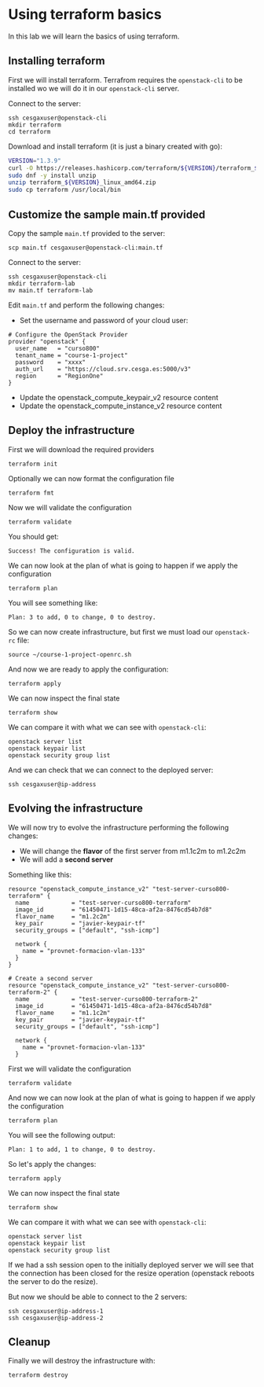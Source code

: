# Using terraform basics
In this lab we will learn the basics of using terraform.

## Installing terraform
First we will install terraform. Terrafrom requires the `openstack-cli` to be installed wo we will do it in our `openstack-cli` server.

Connect to the server:
```
ssh cesgaxuser@openstack-cli
mkdir terraform
cd terraform
```

Download and install terraform (it is just a binary created with go):
```bash
VERSION="1.3.9"
curl -O https://releases.hashicorp.com/terraform/${VERSION}/terraform_${VERSION}_linux_amd64.zip
sudo dnf -y install unzip
unzip terraform_${VERSION}_linux_amd64.zip
sudo cp terraform /usr/local/bin
```

## Customize the sample main.tf provided
Copy the sample `main.tf` provided to the server:
```
scp main.tf cesgaxuser@openstack-cli:main.tf
```

Connect to the server:
```
ssh cesgaxuser@openstack-cli
mkdir terraform-lab
mv main.tf terraform-lab
```

Edit `main.tf` and perform the following changes:
- Set the username and password of your cloud user:
```
# Configure the OpenStack Provider
provider "openstack" {
  user_name   = "curso800"
  tenant_name = "course-1-project"
  password    = "xxxx"
  auth_url    = "https://cloud.srv.cesga.es:5000/v3"
  region      = "RegionOne"
}
```
- Update the openstack_compute_keypair_v2 resource content
- Update the openstack_compute_instance_v2 resource content

## Deploy the infrastructure
First we will download the required providers

    terraform init

Optionally we can now format the configuration file

    terraform fmt

Now we will validate the configuration

    terraform validate

You should get:
```
Success! The configuration is valid.
```

We can now look at the plan of what is going to happen if we apply the configuration

    terraform plan

You will see something like:
```
Plan: 3 to add, 0 to change, 0 to destroy.
```

So we can now create infrastructure, but first we must load our `openstack-rc` file:

    source ~/course-1-project-openrc.sh

And now we are ready to apply the configuration:

    terraform apply

We can now inspect the final state

    terraform show

We can compare it with what we can see with `openstack-cli`:

    openstack server list
    openstack keypair list
    openstack security group list

And we can check that we can connect to the deployed server:

    ssh cesgaxuser@ip-address

## Evolving the infrastructure
We will now try to evolve the infrastructure performing the following changes:
- We will change the **flavor** of the first server from m1.1c2m to m1.2c2m
- We will add a **second server**

Something like this:
```
resource "openstack_compute_instance_v2" "test-server-curso800-terraform" {
  name            = "test-server-curso800-terraform"
  image_id        = "61450471-1d15-48ca-af2a-8476cd54b7d8"
  flavor_name     = "m1.2c2m"
  key_pair        = "javier-keypair-tf"
  security_groups = ["default", "ssh-icmp"]

  network {
    name = "provnet-formacion-vlan-133"
  }
}

# Create a second server
resource "openstack_compute_instance_v2" "test-server-curso800-terraform-2" {
  name            = "test-server-curso800-terraform-2"
  image_id        = "61450471-1d15-48ca-af2a-8476cd54b7d8"
  flavor_name     = "m1.1c2m"
  key_pair        = "javier-keypair-tf"
  security_groups = ["default", "ssh-icmp"]

  network {
    name = "provnet-formacion-vlan-133"
  }

```

First we will validate the configuration

    terraform validate

And now we can now look at the plan of what is going to happen if we apply the configuration

    terraform plan

You will see the following output:
```
Plan: 1 to add, 1 to change, 0 to destroy.
```

So let's apply the changes:

    terraform apply

We can now inspect the final state

    terraform show

We can compare it with what we can see with `openstack-cli`:

    openstack server list
    openstack keypair list
    openstack security group list

If we had a ssh session open to the initially deployed server we will see that the connection has been closed for the resize operation (openstack reboots the server to do the resize).

But now we should be able to connect to the 2 servers:

    ssh cesgaxuser@ip-address-1
    ssh cesgaxuser@ip-address-2

## Cleanup
Finally we will destroy the infrastructure with:

    terraform destroy
